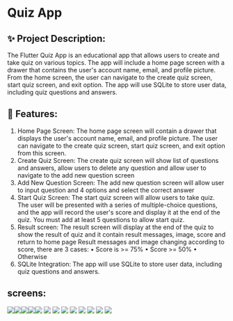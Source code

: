 # Quiz App

## ✨ Project Description:
The Flutter Quiz App is an educational app that allows users to create and take quiz on various
topics. The app will include a home page screen with a drawer that contains the user's account
name, email, and profile picture. From the home screen, the user can navigate to the create
quiz screen, start quiz screen, and exit option.
The app will use SQLite to store user data, including quiz questions and answers.

## 🚀 Features:
1. Home Page Screen: The home page screen will contain a drawer that displays the user's
   account name, email, and profile picture. The user can navigate to the create quiz
   screen, start quiz screen, and exit option from this screen.
2. Create Quiz Screen: The create quiz screen will show list of questions and answers, allow
   users to delete any question and allow user to navigate to the add new question screen
3. Add New Question Screen: The add new question screen will allow user to input
   question and 4 options and select the correct answer
4. Start Quiz Screen: The start quiz screen will allow users to take quiz. The user will be
   presented with a series of multiple-choice questions, and the app will record the user's
   score and display it at the end of the quiz.
   You must add at least 5 questions to allow start quiz.
5. Result screen: The result screen will display at the end of the quiz to show the result of
   quiz and it contain result messages, image, score and return to home page
   Result messages and image changing according to score, there are 3 cases:
   • Score is >= 75%
   • Score >= 50%
   • Otherwise
6. SQLite Integration: The app will use SQLite to store user data, including quiz questions
   and answers.

## screens:

![](art/Screenshot_2023-05-18-23-26-30-163_com.example.quiz_app.jpg)![](art/Screenshot_2023-05-18-23-26-35-715_com.example.quiz_app.jpg)![](art/Screenshot_2023-05-18-23-26-37-888_com.example.quiz_app.jpg)![](art/Screenshot_2023-05-18-23-26-45-626_com.example.quiz_app.jpg)![](art/Screenshot_2023-05-18-23-27-09-753_com.example.quiz_app.jpg)
![](art/Screenshot_2023-05-18-23-27-15-895_com.example.quiz_app.jpg)
![](art/Screenshot_2023-05-18-23-27-23-674_com.example.quiz_app.jpg)
![](art/Screenshot_2023-05-18-23-27-27-802_com.example.quiz_app.jpg)
![](art/Screenshot_2023-05-19-00-21-40-970_com.example.quiz_app.jpg)
![](art/Screenshot_2023-05-19-00-21-43-748_com.example.quiz_app.jpg)
![](art/Screenshot_2023-05-19-00-21-47-177_com.example.quiz_app.jpg)
![](art/Screenshot_2023-05-19-00-22-35-699_com.example.quiz_app.jpg)
![](art/Screenshot_2023-05-19-00-22-38-328_com.example.quiz_app.jpg)
